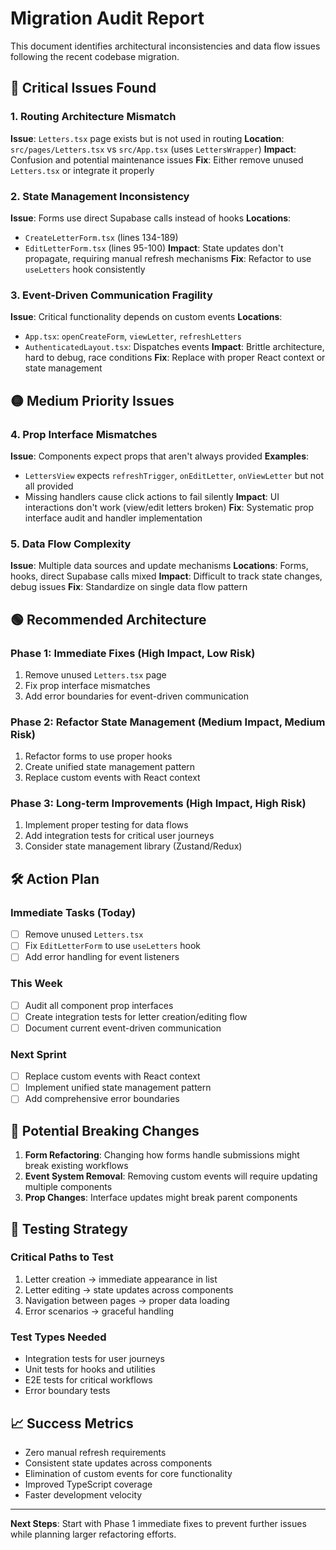 # Migration Audit Report

This document identifies architectural inconsistencies and data flow issues following the recent codebase migration.

## 🔴 Critical Issues Found

### 1. Routing Architecture Mismatch
**Issue**: `Letters.tsx` page exists but is not used in routing
**Location**: `src/pages/Letters.tsx` vs `src/App.tsx` (uses `LettersWrapper`)
**Impact**: Confusion and potential maintenance issues
**Fix**: Either remove unused `Letters.tsx` or integrate it properly

### 2. State Management Inconsistency
**Issue**: Forms use direct Supabase calls instead of hooks
**Locations**: 
- `CreateLetterForm.tsx` (lines 134-189)
- `EditLetterForm.tsx` (lines 95-100)
**Impact**: State updates don't propagate, requiring manual refresh mechanisms
**Fix**: Refactor to use `useLetters` hook consistently

### 3. Event-Driven Communication Fragility
**Issue**: Critical functionality depends on custom events
**Locations**:
- `App.tsx`: `openCreateForm`, `viewLetter`, `refreshLetters`
- `AuthenticatedLayout.tsx`: Dispatches events
**Impact**: Brittle architecture, hard to debug, race conditions
**Fix**: Replace with proper React context or state management

## 🟡 Medium Priority Issues

### 4. Prop Interface Mismatches
**Issue**: Components expect props that aren't always provided
**Examples**: 
- `LettersView` expects `refreshTrigger`, `onEditLetter`, `onViewLetter` but not all provided
- Missing handlers cause click actions to fail silently
**Impact**: UI interactions don't work (view/edit letters broken)
**Fix**: Systematic prop interface audit and handler implementation

### 5. Data Flow Complexity
**Issue**: Multiple data sources and update mechanisms
**Locations**: Forms, hooks, direct Supabase calls mixed
**Impact**: Difficult to track state changes, debug issues
**Fix**: Standardize on single data flow pattern

## 🟢 Recommended Architecture

### Phase 1: Immediate Fixes (High Impact, Low Risk)
1. Remove unused `Letters.tsx` page
2. Fix prop interface mismatches
3. Add error boundaries for event-driven communication

### Phase 2: Refactor State Management (Medium Impact, Medium Risk)
1. Refactor forms to use proper hooks
2. Create unified state management pattern
3. Replace custom events with React context

### Phase 3: Long-term Improvements (High Impact, High Risk)
1. Implement proper testing for data flows
2. Add integration tests for critical user journeys
3. Consider state management library (Zustand/Redux)

## 🛠 Action Plan

### Immediate Tasks (Today)
- [ ] Remove unused `Letters.tsx`
- [ ] Fix `EditLetterForm` to use `useLetters` hook
- [ ] Add error handling for event listeners

### This Week
- [ ] Audit all component prop interfaces
- [ ] Create integration tests for letter creation/editing flow
- [ ] Document current event-driven communication

### Next Sprint
- [ ] Replace custom events with React context
- [ ] Implement unified state management pattern
- [ ] Add comprehensive error boundaries

## 🚨 Potential Breaking Changes

1. **Form Refactoring**: Changing how forms handle submissions might break existing workflows
2. **Event System Removal**: Removing custom events will require updating multiple components
3. **Prop Changes**: Interface updates might break parent components

## 🧪 Testing Strategy

### Critical Paths to Test
1. Letter creation → immediate appearance in list
2. Letter editing → state updates across components
3. Navigation between pages → proper data loading
4. Error scenarios → graceful handling

### Test Types Needed
- Integration tests for user journeys
- Unit tests for hooks and utilities
- E2E tests for critical workflows
- Error boundary tests

## 📈 Success Metrics

- Zero manual refresh requirements
- Consistent state updates across components
- Elimination of custom events for core functionality
- Improved TypeScript coverage
- Faster development velocity

---

**Next Steps**: Start with Phase 1 immediate fixes to prevent further issues while planning larger refactoring efforts.
